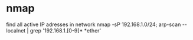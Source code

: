 nmap
====

find all active IP adresses in network
nmap -sP 192.168.1.0/24; arp-scan --localnet | grep '192.168.1.[0-9]* *ether'        